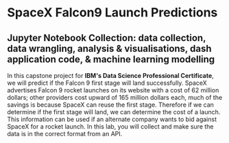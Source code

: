 # SpaceX Falcon9 Launch Predictions

## Jupyter Notebook Collection: data collection, data wrangling, analysis & visualisations, dash application code, & machine learning modelling 

In this capstone project for **IBM's Data Science Professional Certificate**, we will predict if the Falcon 9 first stage will land successfully. SpaceX advertises Falcon 9 rocket launches on its website with a cost of 62 million dollars; other providers cost upward of 165 million dollars each, much of the savings is because SpaceX can reuse the first stage. Therefore if we can determine if the first stage will land, we can determine the cost of a launch. This information can be used if an alternate company wants to bid against SpaceX for a rocket launch. In this lab, you will collect and make sure the data is in the correct format from an API.
